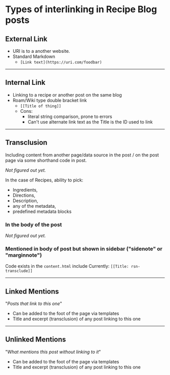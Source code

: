 # Types of interlinking in Recipe Blog posts

## External Link
- URI is to a another website.
- Standard Markdown
	- `[Link text](https://uri.com/foodbar)`
---
## Internal Link
- Linking to a recipe or another post on the same blog
- Roam/Wiki type double bracket link
	- `[[Title of thing]]`
	- Cons:
		- literal string comparison, prone to errors
		- Can't use alternate link text as the Title is the ID used to link
---
## Transclusion
Including content from another page/data source in the post / on the post page via some shorthand code in post.

_Not figured out yet._

In the case of Recipes, ability to pick:
- Ingredients, 
- Directions, 
- Description,
- any of the metadata,
- predefined metadata blocks

### In the body of the post
*Not figured out yet.*

### Mentioned in body of post but shown in sidebar ("sidenote" or "marginnote")
Code exists in the `content.html` include
Currently: `[[Title: rsn-transclude]]`

---
## Linked Mentions
"_Posts that link to this one_"
- Can be added to the foot of the page via templates
- Title and excerpt (transclusion) of any post linking to this one
---
## Unlinked Mentions
"_What mentions this post without linking to it_"
- Can be added to the foot of the page via templates
- Title and excerpt (transclusion) of any post linking to this one

